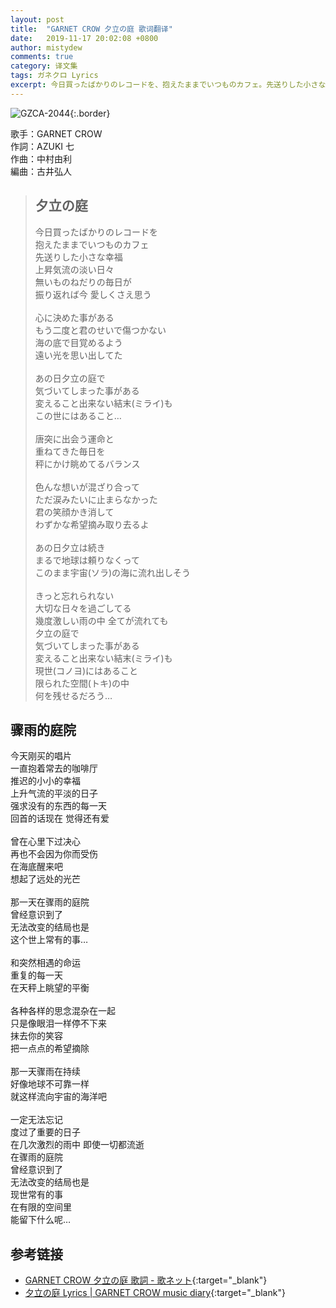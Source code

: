 ```yaml
---
layout: post
title:  "GARNET CROW 夕立の庭 歌词翻译"
date:   2019-11-17 20:02:08 +0800
author: mistydew
comments: true
category: 译文集
tags: ガネクロ Lyrics
excerpt: 今日買ったばかりのレコードを、抱えたままでいつものカフェ。先送りした小さな幸福、上昇気流の淡い日々。無いものねだりの毎日が、振り返れば今 愛しくさえ思う。
---
```

![GZCA-2044](https://crowsub.github.io/images/discography/single/GZCA-2044.jpg){:.border}

歌手：GARNET CROW<br>
作詞：AZUKI 七<br>
作曲：中村由利<br>
編曲：古井弘人

<blockquote class="lyric-original">
  <h2>夕立の庭</h2>
  <p>
    今日買ったばかりのレコードを<br>
    抱えたままでいつものカフェ<br>
    先送りした小さな幸福<br>
    上昇気流の淡い日々<br>
    無いものねだりの毎日が<br>
    振り返れば今 愛しくさえ思う<br>
    <br>
    心に決めた事がある<br>
    もう二度と君のせいで傷つかない<br>
    海の底で目覚めるよう<br>
    遠い光を思い出してた<br>
    <br>
    あの日夕立の庭で<br>
    気づいてしまった事がある<br>
    変えること出来ない結末(ミライ)も<br>
    この世にはあること…<br>
    <br>
    唐突に出会う運命と<br>
    重ねてきた毎日を<br>
    秤にかけ眺めてるバランス<br>
    <br>
    色んな想いが混ざり合って<br>
    ただ涙みたいに止まらなかった<br>
    君の笑顔かき消して<br>
    わずかな希望摘み取り去るよ<br>
    <br>
    あの日夕立は続き<br>
    まるで地球は頼りなくって<br>
    このまま宇宙(ソラ)の海に流れ出しそう<br>
    <br>
    きっと忘れられない<br>
    大切な日々を過ごしてる<br>
    幾度激しい雨の中 全てが流れても<br>
    夕立の庭で<br>
    気づいてしまった事がある<br>
    変えること出来ない結末(ミライ)も<br>
    現世(コノヨ)にはあること<br>
    限られた空間(トキ)の中<br>
    何を残せるだろう…
  </p>
</blockquote>

<div class="lyric-translation">
  <h2>骤雨的庭院</h2>
  <p>
    今天刚买的唱片<br>
    一直抱着常去的咖啡厅<br>
    推迟的小小的幸福<br>
    上升气流的平淡的日子<br>
    强求没有的东西的每一天<br>
    回首的话现在 觉得还有爱<br>
    <br>
    曾在心里下过决心<br>
    再也不会因为你而受伤<br>
    在海底醒来吧<br>
    想起了远处的光芒<br>
    <br>
    那一天在骤雨的庭院<br>
    曾经意识到了<br>
    无法改变的结局也是<br>
    这个世上常有的事…<br>
    <br>
    和突然相遇的命运<br>
    重复的每一天<br>
    在天秤上眺望的平衡<br>
    <br>
    各种各样的思念混杂在一起<br>
    只是像眼泪一样停不下来<br>
    抹去你的笑容<br>
    把一点点的希望摘除<br>
    <br>
    那一天骤雨在持续<br>
    好像地球不可靠一样<br>
    就这样流向宇宙的海洋吧<br>
    <br>
    一定无法忘记<br>
    度过了重要的日子<br>
    在几次激烈的雨中 即使一切都流逝<br>
    在骤雨的庭院<br>
    曾经意识到了<br>
    无法改变的结局也是<br>
    现世常有的事<br>
    在有限的空间里<br>
    能留下什么呢…
  </p>
</div>

## 参考链接

* [GARNET CROW 夕立の庭 歌詞 - 歌ネット](https://www.uta-net.com/song/20149/){:target="_blank"}
* [夕立の庭 Lyrics \| GARNET CROW music diary](https://crowsub.github.io/lyrics/original/夕立の庭.html){:target="_blank"}
